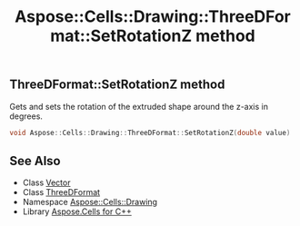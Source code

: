 ﻿---
title: Aspose::Cells::Drawing::ThreeDFormat::SetRotationZ method
linktitle: SetRotationZ
second_title: Aspose.Cells for C++ API Reference
description: 'Aspose::Cells::Drawing::ThreeDFormat::SetRotationZ method. Gets and sets the rotation of the extruded shape around the z-axis in degrees in C++.'
type: docs
weight: 4300
url: /cpp/aspose.cells.drawing/threedformat/setrotationz/
---
## ThreeDFormat::SetRotationZ method


Gets and sets the rotation of the extruded shape around the z-axis in degrees.

```cpp
void Aspose::Cells::Drawing::ThreeDFormat::SetRotationZ(double value)
```

## See Also

* Class [Vector](../../../aspose.cells/vector/)
* Class [ThreeDFormat](../)
* Namespace [Aspose::Cells::Drawing](../../)
* Library [Aspose.Cells for C++](../../../)
